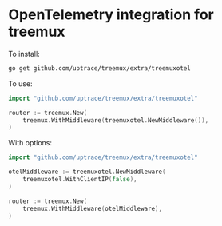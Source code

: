 # OpenTelemetry integration for treemux

To install:

```bash
go get github.com/uptrace/treemux/extra/treemuxotel
```

To use:

```go
import "github.com/uptrace/treemux/extra/treemuxotel"

router := treemux.New(
    treemux.WithMiddleware(treemuxotel.NewMiddleware()),
)
```

With options:

```go
import "github.com/uptrace/treemux/extra/treemuxotel"

otelMiddleware := treemuxotel.NewMiddleware(
    treemuxotel.WithClientIP(false),
)

router := treemux.New(
    treemux.WithMiddleware(otelMiddleware),
)
```
